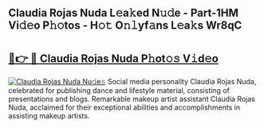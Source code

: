 ## Claudia Rojas Nuda L𝚎a𝚔ed N𝚞𝚍e - Part-1HM Vi𝚍𝚎o P𝚑𝚘tos - H𝚘𝚝 O𝚗𝚕yf𝚊ns L𝚎a𝚔s Wr8qC

# <h2><a href="http://kfae0t.oniu.top/?m=Claudia+Rojas+Nuda">🔗👉 🔴 Claudia Rojas Nuda P𝚑ot𝚘𝚜 V𝚒d𝚎o</a></h2>

[![Claudia Rojas Nuda Nu𝚍e𝚜](https://i.imgur.com/0qMVB7G.gif)](http://kfae0t.oniu.top/?m=Claudia+Rojas+Nuda)
Social media personality Claudia Rojas Nuda, celebrated for publishing dance and lifestyle material, consisting of presentations and blogs. Remarkable makeup artist assistant Claudia Rojas Nuda, acclaimed for their exceptional abilities and accomplishments in assisting makeup artists.  
